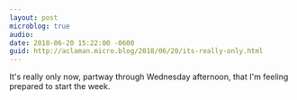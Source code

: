 ```yaml
---
layout: post
microblog: true
audio: 
date: 2018-06-20 15:22:00 -0600
guid: http://aclaman.micro.blog/2018/06/20/its-really-only.html
---
```

It's really only now, partway through Wednesday afternoon, that I'm feeling prepared to start the week.

